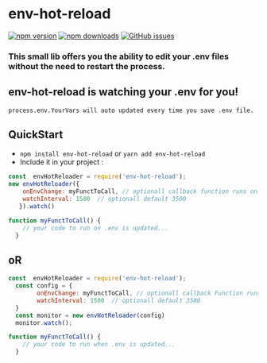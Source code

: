 # env-hot-reload

[![npm version](https://img.shields.io/npm/v/env-hot-reload.svg?style=flat)](https://www.npmjs.com/package/env-hot-reload)
[![npm downloads](https://img.shields.io/npm/dm/env-hot-reload.svg?style=flat)](https://www.npmjs.com/package/env-hot-reload)
[![GitHub issues](https://img.shields.io/github/issues/Kos-M/env-hot-reload.svg?style=flat)](https://github.com/Kos-M/env-hot-reload/issues)

### This small lib offers you the ability to edit your .env files without the need to restart the process.

## env-hot-reload is watching your .env for you!
   `process.env.YourVars will auto updated every time you save .env file.`
## QuickStart

- `npm install env-hot-reload` or `yarn add env-hot-reload`
- Include it in your project :
```js
const  envHotReloader = require('env-hot-reload');
new envHotReloader({
    onEnvChange: myFunctToCall, // optionall callback function runs on every .env update
    watchInterval: 1500  // optionall default 3500
   }).watch()

function myFunctToCall() {
    // your code to run on .env is updated...
  }
```

 ## oR

```js
const  envHotReloader = require('env-hot-reload');
  const config = {
        onEnvChange: myFunctToCall, // optionall callback Function runs on every .env update
        watchInterval: 1500  // optionall default 3500
  }
  const monitor = new envHotReloader(config) 
  monitor.watch();

function myFunctToCall() {
    // your code to run when .env is updated...
  }
```